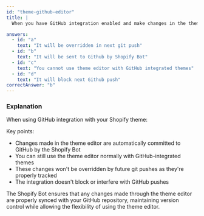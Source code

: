 ```yaml
---
id: "theme-github-editor"
title: |
  When you have GitHub integration enabled and make changes in the theme editor:

answers:
  - id: "a"
    text: "It will be overridden in next git push"
  - id: "b"
    text: "It will be sent to Github by Shopify Bot"
  - id: "c"
    text: "You cannot use theme editor with GitHub integrated themes"
  - id: "d"
    text: "It will block next Github push"
correctAnswer: "b"
---
```


### Explanation

When using GitHub integration with your Shopify theme:

Key points:
- Changes made in the theme editor are automatically committed to GitHub by the Shopify Bot
- You can still use the theme editor normally with GitHub-integrated themes
- These changes won't be overridden by future git pushes as they're properly tracked
- The integration doesn't block or interfere with GitHub pushes

The Shopify Bot ensures that any changes made through the theme editor are properly synced with your GitHub repository, maintaining version control while allowing the flexibility of using the theme editor. 